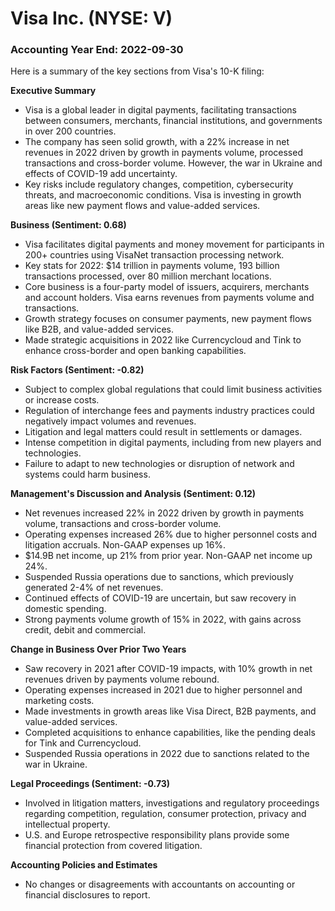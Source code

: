 # Visa Inc. (NYSE: V)

### Accounting Year End: 2022-09-30

Here is a summary of the key sections from Visa's 10-K filing:

**Executive Summary**

- Visa is a global leader in digital payments, facilitating transactions between consumers, merchants, financial institutions, and governments in over 200 countries.  
- The company has seen solid growth, with a 22% increase in net revenues in 2022 driven by growth in payments volume, processed transactions and cross-border volume. However, the war in Ukraine and effects of COVID-19 add uncertainty.
- Key risks include regulatory changes, competition, cybersecurity threats, and macroeconomic conditions. Visa is investing in growth areas like new payment flows and value-added services.

**Business (Sentiment: 0.68)**

- Visa facilitates digital payments and money movement for participants in 200+ countries using VisaNet transaction processing network.
- Key stats for 2022: $14 trillion in payments volume, 193 billion transactions processed, over 80 million merchant locations.
- Core business is a four-party model of issuers, acquirers, merchants and account holders. Visa earns revenues from payments volume and transactions.
- Growth strategy focuses on consumer payments, new payment flows like B2B, and value-added services. 
- Made strategic acquisitions in 2022 like Currencycloud and Tink to enhance cross-border and open banking capabilities.

**Risk Factors (Sentiment: -0.82)**  

- Subject to complex global regulations that could limit business activities or increase costs.
- Regulation of interchange fees and payments industry practices could negatively impact volumes and revenues. 
- Litigation and legal matters could result in settlements or damages.
- Intense competition in digital payments, including from new players and technologies.
- Failure to adapt to new technologies or disruption of network and systems could harm business.

**Management's Discussion and Analysis (Sentiment: 0.12)**

- Net revenues increased 22% in 2022 driven by growth in payments volume, transactions and cross-border volume.
- Operating expenses increased 26% due to higher personnel costs and litigation accruals. Non-GAAP expenses up 16%. 
- $14.9B net income, up 21% from prior year. Non-GAAP net income up 24%.
- Suspended Russia operations due to sanctions, which previously generated 2-4% of net revenues.
- Continued effects of COVID-19 are uncertain, but saw recovery in domestic spending.
- Strong payments volume growth of 15% in 2022, with gains across credit, debit and commercial. 

**Change in Business Over Prior Two Years**

- Saw recovery in 2021 after COVID-19 impacts, with 10% growth in net revenues driven by payments volume rebound.
- Operating expenses increased in 2021 due to higher personnel and marketing costs.
- Made investments in growth areas like Visa Direct, B2B payments, and value-added services.
- Completed acquisitions to enhance capabilities, like the pending deals for Tink and Currencycloud.
- Suspended Russia operations in 2022 due to sanctions related to the war in Ukraine.

**Legal Proceedings (Sentiment: -0.73)**

- Involved in litigation matters, investigations and regulatory proceedings regarding competition, regulation, consumer protection, privacy and intellectual property.
- U.S. and Europe retrospective responsibility plans provide some financial protection from covered litigation.

**Accounting Policies and Estimates**

- No changes or disagreements with accountants on accounting or financial disclosures to report.